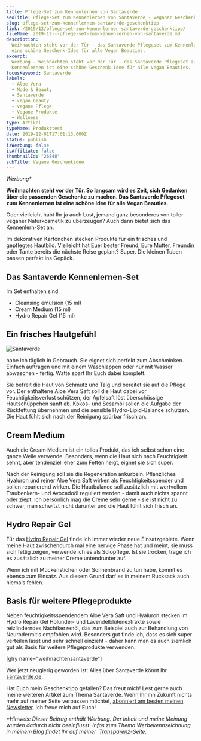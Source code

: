 ```yaml
---
title: Pflege-Set zum Kennenlernen von Santaverde
seoTitle: Pflege-Set zum Kennenlernen von Santaverde - veganer Geschenktipp
slug: pflege-set-zum-kennenlernen-santaverde-geschenktipp
link: /2019/12/pflege-set-zum-kennenlernen-santaverde-geschenktipp/
fileName: 2019-12---pflege-set-zum-kennenlernen-von-santaverde.md
description:
  Weihnachten steht vor der Tür - das Santaverde Pflegeset zum Kennenlernen ist
  eine schöne Geschenk-Idee für alle Vegan Beauties.
excerpt:
  Werbung - Weihnachten steht vor der Tür - das Santaverde Pflegeset zum
  Kennenlernen ist eine schöne Geschenk-Idee für alle Vegan Beauties.
focusKeyword: Santaverde
labels:
  - Aloe Vera
  - Mode & Beauty
  - Santaverde
  - vegan beauty
  - vegane Pflege
  - Vegane Produkte
  - Wellness
type: Artikel
typeName: Produkttest
date: 2019-12-01T17:01:13.000Z
status: publish
isWerbung: false
isAffiliate: false
thumbnailId: "26848"
subTitle: Vegane Geschenkidee
---
```


<em>Werbung\*</em>

<strong>Weihnachten steht vor der Tür. So langsam wird es Zeit, sich Gedanken
über die passenden Geschenke zu machen. Das Santaverde Pflegeset zum
Kennenlernen ist eine schöne Idee für alle Vegan Beauties.</strong>

Oder vielleicht habt Ihr ja auch Lust, jemand ganz besonderes von toller veganer
Naturkosmetik zu überzeugen? Auch dann bietet sich das Kennenlern-Set an.

Im dekorativen Kartönchen stecken Produkte für ein frisches und gepflegtes
Hautbild. Vielleicht hat Euer bester Freund, Eure Mutter, Freundin oder Tante
bereits die nächste Reise geplant? Super. Die kleinen Tuben passen perfekt ins
Gepäck.

## Das Santaverde Kennenlernen-Set

Im Set enthalten sind

<ul>
    <li>Cleansing emulsion (15 ml)</li>
    <li>Cream Medium (15 ml)</li>
    <li>Hydro Repair Gel (15 ml)</li>
</ul>

## Ein frisches Hautgefühl

![Santaverde](http://cardamonchai.com/wp-content/uploads/2019/11/2019-11-17-santaverde-1-400x533.jpg)

habe ich täglich in Gebrauch. Sie eignet sich perfekt zum Abschminken. Einfach
auftragen und mit einem Waschlappen oder nur mit Wasser abwaschen - fertig.
Watte spart Ihr Euch dabei komplett.

Sie befreit die Haut von Schmutz und Talg und bereitet sie auf die Pflege vor.
Der enthaltene Aloe Vera Saft soll die Haut dabei vor Feuchtigkeitsverlust
schützen, der Apfelsaft löst überschüssige Hautschüppchen sanft ab. Kokos- und
Sesamöl sollen die Aufgabe der Rückfettung übernehmen und die sensible
Hydro-Lipid-Balance schützen. Die Haut fühlt sich nach der Reinigung spürbar
frisch an.

## Cream Medium

Auch die Cream Medium ist ein tolles Produkt, das ich selbst schon eine ganze
Weile verwende. Besonders, wenn die Haut sich nach Feuchtigkeit sehnt, aber
tendenziell eher zum Fetten neigt, eignet sie sich super.

Nach der Reinigung soll sie die Regeneration ankurbeln. Pflanzliches Hyaluron
und reiner Aloe Vera Saft wirken als Feuchtigkeitsspender und sollen reparierend
wirken. Die Hautbalance soll zusätzlich mit wertvollem Traubenkern- und
Avocadoöl reguliert werden - damit auch nichts spannt oder ziept. Ich persönlich
mag die Creme sehr gerne - sie ist nicht zu schwer, man schwitzt nicht darunter
und die Haut fühlt sich frisch an.

## Hydro Repair Gel

Für das [Hydro Repair Gel](/2018/06/mit-santaverde-auf-reisen/) finde ich immer
wieder neue Einsatzgebiete. Wenn meine Haut zwischendurch mal eine nervige Phase
hat und meint, sie muss sich fettig zeigen, verwende ich es als Solopflege. Ist
sie trocken, trage ich es zusätzlich zu meiner Creme untendrunter auf.

Wenn ich mit Mückenstichen oder Sonnenbrand zu tun habe, kommt es ebenso zum
Einsatz. Aus diesem Grund darf es in meinem Rucksack auch niemals fehlen.

## Basis für weitere Pflegeprodukte

Neben feuchtigkeitsspendendem Aloe Vera Saft und Hyaluron stecken im Hydro
Repair Gel Holunder- und Lavendelblütenextrakte sowie reizlinderndes
Nachtkerzenöl, das zum Beispiel auch zur Behandlung von Neurodermitis empfohlen
wird. Besonders gut finde ich, dass es sich super verteilen lässt und sehr
schnell einzieht - daher kann man es auch ziemlich gut als Basis für weitere
Pflegeprodukte verwenden.

[glry name="weihnachtensantaverde"]

Wer jetzt neugierig geworden ist: Alles über Santaverde könnt Ihr
[santaverde.de](/tag/santaverde/).

Hat Euch mein Geschenktipp gefallen? Das freut mich! Lest gerne auch meine
weiteren Artikel zum Thema Santaverde. Wenn Ihr ihn Zukunft nichts mehr auf
meiner Seite verpassen möchtet,
[abonniert am besten meinen Newsletter](#newsletter). Ich freue mich auf Euch!

<em>\*Hinweis: Dieser Beitrag enthält Werbung. Der Inhalt und meine Meinung
wurden dadurch nicht beeinflusst. Infos zum Thema Werbekennzeichnung in meinem
Blog findet Ihr auf meiner  [Transparenz-Seite](/werbung/). </em>
